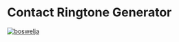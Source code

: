 # Contact Ringtone Generator
[![boswelja](https://circleci.com/github/boswelja/ContactRingtoneGenerator.svg?style=shield)](https://app.circleci.com/pipelines/github/boswelja/ContactRingtoneGenerator)